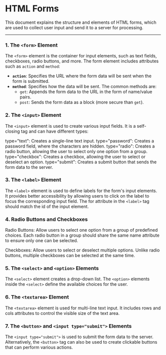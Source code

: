 # HTML Forms

This document explains the structure and elements of HTML forms, which are used to collect user input and send it to a server for processing.

---

### 1. The `<form>` Element

The `<form>` element is the container for input elements, such as text fields, checkboxes, radio buttons, and more. The form element includes attributes such as `action` and `method`:

- **`action`**: Specifies the URL where the form data will be sent when the form is submitted.
- **`method`**: Specifies how the data will be sent. The common methods are:
  - `get`: Appends the form data to the URL in the form of name/value pairs.
  - `post`: Sends the form data as a block (more secure than `get`).

### 2. The `<input>` Element
The `<input>` element is used to create various input fields. It is a self-closing tag and can have different types:

type="text": Creates a single-line text input.
type="password": Creates a password field, where the characters are hidden.
type="radio": Creates a radio button, allowing the user to select only one option from a group.
type="checkbox": Creates a checkbox, allowing the user to select or deselect an option.
type="submit": Creates a submit button that sends the form data to the server.

### 3. The `<label>` Element
The `<label>` element is used to define labels for the form's input elements. It provides better accessibility by allowing users to click on the label to focus the corresponding input field. The for attribute in the `<label>` tag should match the id of the input element.

### 4. Radio Buttons and Checkboxes
Radio Buttons: Allow users to select one option from a group of predefined choices. Each radio button in a group should share the same name attribute to ensure only one can be selected.

Checkboxes: Allow users to select or deselect multiple options. Unlike radio buttons, multiple checkboxes can be selected at the same time.

### 5. The `<select>` and `<option>` Elements
The `<select>` element creates a drop-down list. The `<option>` elements inside the `<select>` define the available choices for the user.


### 6. The `<textarea>` Element
The `<textarea>` element is used for multi-line text input. It includes rows and cols attributes to control the visible size of the text area.

### 7. The `<button>` and `<input type="submit">` Elements
The `<input type="submit">` is used to submit the form data to the server. Alternatively, the `<button>` tag can also be used to create clickable buttons that can perform various actions.